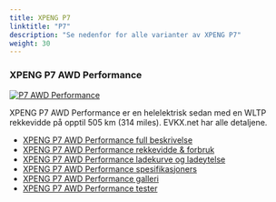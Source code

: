 ```yaml
---
title: XPENG P7
linktitle: "P7"
description: "Se nedenfor for alle varianter av XPENG P7"
weight: 30
---
```

### XPENG P7 AWD Performance

<a href="p7_awd_performance/"><img src="https://media.evkx.net/multimedia/models/xpeng/p7/p7_awd_performance/main_1_st.jpg" class="img-fluid" alt="P7 AWD Performance" ></a>

XPENG P7 AWD Performance er en helelektrisk sedan med en WLTP rekkevidde på opptil 505 km (314 miles). EVKX.net har alle detaljene. 

- [XPENG P7 AWD Performance full beskrivelse](p7_awd_performance/)
- [XPENG P7 AWD Performance rekkevidde & forbruk](p7_awd_performance/rangeandconsumption)
- [XPENG P7 AWD Performance ladekurve og ladeytelse](p7_awd_performance/chargingcurve)
- [XPENG P7 AWD Performance spesifikasjoners](p7_awd_performance/specifications)
- [XPENG P7 AWD Performance galleri](p7_awd_performance/gallery)
- [XPENG P7 AWD Performance tester](p7_awd_performance/reviews)

